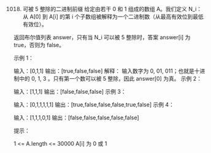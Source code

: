1018. 可被 5 整除的二进制前缀
给定由若干 0 和 1 组成的数组 A。我们定义 N_i：从 A[0] 到 A[i] 的第 i 个子数组被解释为一个二进制数（从最高有效位到最低有效位）。

返回布尔值列表 answer，只有当 N_i 可以被 5 整除时，答案 answer[i] 为 true，否则为 false。

 

示例 1：

输入：[0,1,1]
输出：[true,false,false]
解释：
输入数字为 0, 01, 011；也就是十进制中的 0, 1, 3 。只有第一个数可以被 5 整除，因此 answer[0] 为真。
示例 2：

输入：[1,1,1]
输出：[false,false,false]
示例 3：

输入：[0,1,1,1,1,1]
输出：[true,false,false,false,true,false]
示例 4：

输入：[1,1,1,0,1]
输出：[false,false,false,false,false]
 

提示：

1 <= A.length <= 30000
A[i] 为 0 或 1